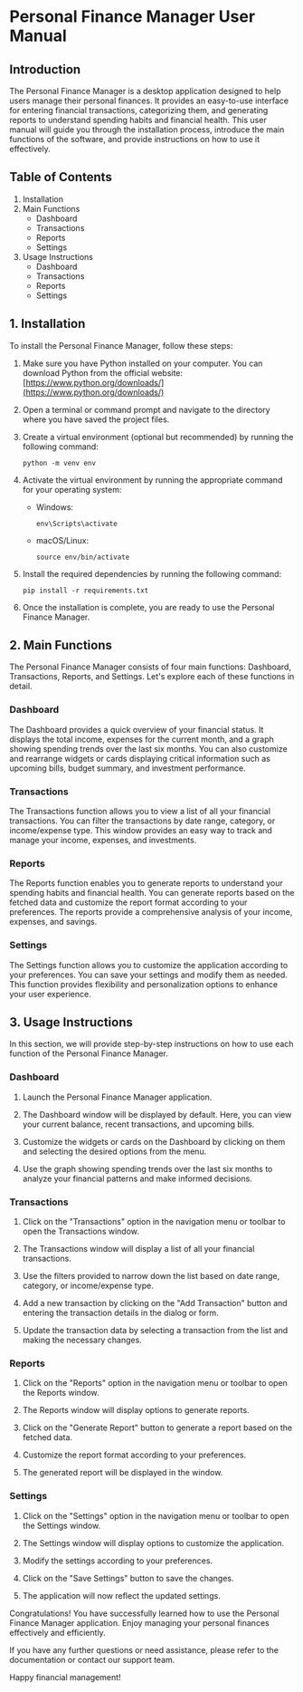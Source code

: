 # Personal Finance Manager User Manual

## Introduction

The Personal Finance Manager is a desktop application designed to help users manage their personal finances. It provides an easy-to-use interface for entering financial transactions, categorizing them, and generating reports to understand spending habits and financial health. This user manual will guide you through the installation process, introduce the main functions of the software, and provide instructions on how to use it effectively.

## Table of Contents

1. Installation
2. Main Functions
   - Dashboard
   - Transactions
   - Reports
   - Settings
3. Usage Instructions
   - Dashboard
   - Transactions
   - Reports
   - Settings

## 1. Installation

To install the Personal Finance Manager, follow these steps:

1. Make sure you have Python installed on your computer. You can download Python from the official website: [https://www.python.org/downloads/](https://www.python.org/downloads/)

2. Open a terminal or command prompt and navigate to the directory where you have saved the project files.

3. Create a virtual environment (optional but recommended) by running the following command:

   ```
   python -m venv env
   ```

4. Activate the virtual environment by running the appropriate command for your operating system:

   - Windows:

     ```
     env\Scripts\activate
     ```

   - macOS/Linux:

     ```
     source env/bin/activate
     ```

5. Install the required dependencies by running the following command:

   ```
   pip install -r requirements.txt
   ```

6. Once the installation is complete, you are ready to use the Personal Finance Manager.

## 2. Main Functions

The Personal Finance Manager consists of four main functions: Dashboard, Transactions, Reports, and Settings. Let's explore each of these functions in detail.

### Dashboard

The Dashboard provides a quick overview of your financial status. It displays the total income, expenses for the current month, and a graph showing spending trends over the last six months. You can also customize and rearrange widgets or cards displaying critical information such as upcoming bills, budget summary, and investment performance.

### Transactions

The Transactions function allows you to view a list of all your financial transactions. You can filter the transactions by date range, category, or income/expense type. This window provides an easy way to track and manage your income, expenses, and investments.

### Reports

The Reports function enables you to generate reports to understand your spending habits and financial health. You can generate reports based on the fetched data and customize the report format according to your preferences. The reports provide a comprehensive analysis of your income, expenses, and savings.

### Settings

The Settings function allows you to customize the application according to your preferences. You can save your settings and modify them as needed. This function provides flexibility and personalization options to enhance your user experience.

## 3. Usage Instructions

In this section, we will provide step-by-step instructions on how to use each function of the Personal Finance Manager.

### Dashboard

1. Launch the Personal Finance Manager application.

2. The Dashboard window will be displayed by default. Here, you can view your current balance, recent transactions, and upcoming bills.

3. Customize the widgets or cards on the Dashboard by clicking on them and selecting the desired options from the menu.

4. Use the graph showing spending trends over the last six months to analyze your financial patterns and make informed decisions.

### Transactions

1. Click on the "Transactions" option in the navigation menu or toolbar to open the Transactions window.

2. The Transactions window will display a list of all your financial transactions.

3. Use the filters provided to narrow down the list based on date range, category, or income/expense type.

4. Add a new transaction by clicking on the "Add Transaction" button and entering the transaction details in the dialog or form.

5. Update the transaction data by selecting a transaction from the list and making the necessary changes.

### Reports

1. Click on the "Reports" option in the navigation menu or toolbar to open the Reports window.

2. The Reports window will display options to generate reports.

3. Click on the "Generate Report" button to generate a report based on the fetched data.

4. Customize the report format according to your preferences.

5. The generated report will be displayed in the window.

### Settings

1. Click on the "Settings" option in the navigation menu or toolbar to open the Settings window.

2. The Settings window will display options to customize the application.

3. Modify the settings according to your preferences.

4. Click on the "Save Settings" button to save the changes.

5. The application will now reflect the updated settings.

Congratulations! You have successfully learned how to use the Personal Finance Manager application. Enjoy managing your personal finances effectively and efficiently.

If you have any further questions or need assistance, please refer to the documentation or contact our support team.

Happy financial management!